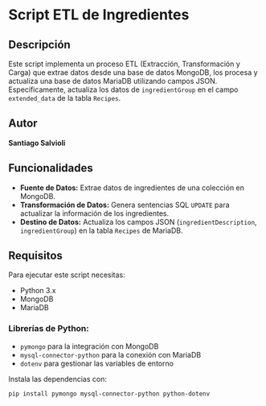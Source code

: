 # Script ETL de Ingredientes

## Descripción

Este script implementa un proceso ETL (Extracción, Transformación y Carga) que extrae datos desde una base de datos MongoDB, los procesa y actualiza una base de datos MariaDB utilizando campos JSON. Específicamente, actualiza los datos de `ingredientGroup` en el campo `extended_data` de la tabla `Recipes`.

## Autor
**Santiago Salvioli**

## Funcionalidades
- **Fuente de Datos:** Extrae datos de ingredientes de una colección en MongoDB.
- **Transformación de Datos:** Genera sentencias SQL `UPDATE` para actualizar la información de los ingredientes.
- **Destino de Datos:** Actualiza los campos JSON (`ingredientDescription`, `ingredientGroup`) en la tabla `Recipes` de MariaDB.

## Requisitos
Para ejecutar este script necesitas:
- Python 3.x
- MongoDB
- MariaDB

### Librerías de Python:
- `pymongo` para la integración con MongoDB
- `mysql-connector-python` para la conexión con MariaDB
- `dotenv` para gestionar las variables de entorno

Instala las dependencias con:
```bash
pip install pymongo mysql-connector-python python-dotenv

